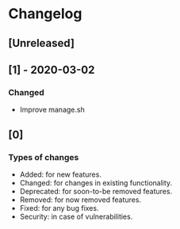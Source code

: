 # Changelog
## [Unreleased]

## [1] - 2020-03-02
### Changed
- Improve manage.sh

## [0]
### Types of changes
- Added: for new features.
- Changed: for changes in existing functionality.
- Deprecated: for soon-to-be removed features.
- Removed: for now removed features.
- Fixed: for any bug fixes.
- Security: in case of vulnerabilities.